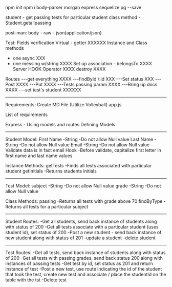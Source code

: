 npm init
npm i body-parser morgan express sequelize pg --save

student - get passing tests for particular student
class method - Student.getallpassing

post-man:
body - raw - json(application/json)

Test:
Fields
verification
Virtual - getter XXXXXX
Instance and Class methods
- one async XXX
- one messing w/string XXXX
Set up association - belongsTo XXXX
Server HOOK
Operator XXXX
destroy XXXX

Routes
---get everything XXXX
---findById /:id XXX
---Set status XXX
---Post XXXX
---Put XXXX
---Tests passing param XXXX
---Bring up docs XXXX
---set test's student XXXXXX
____________
Requirements: Create MD File
(Utilize Volleyball)
app.js

List of requirements

Express - Using models and routes
Defining Models

_______

Student Model:
First Name
-String
-Do not allow Null value
Last Name
-String
-Do not allow Null value
Email
-String
-Do not allow Null value
-Validate data is in fact email
Hook
-Before validate, capitalize first letter in first name and last name values

Instance Methods:
getTests
-Finds all tests associated with particular student
getInitials
-Returns students initials

_______

Test Model:
subject
-String
-Do not allow Null value
grade
-String
-Do not allow Null value

Class Methods:
passing
-Returns all tests with grade above 70
findByType
-Returns all tests for a particular subject

_______

Student Routes:
-Get all students, send back instance of students along with status of 200
-Get all tests associate with a particular student (uses student id), set status of 200
-Post a new student - send back instance of new student along with status of 201
-update a student
-delete student
_______

Test Routes:
-Get all tests, send back instance of students along with status of 200
-Get all tests with passing grades, send back status 200 along with instances of passing tests
-Get test by id, set status as 201 and return instance of test
-Post a new test, use route indicating the id of the student that took the test, create new test and associate / place the studentId on the table with the tst
-Delete test
